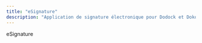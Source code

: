 ```yaml
---
title: "eSignature"
description: "Application de signature électronique pour Dodock et Dokos"
---
```


eSignature